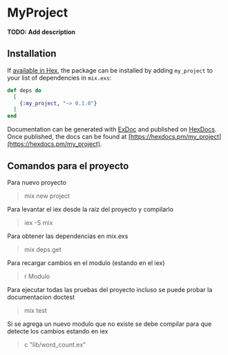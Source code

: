 # MyProject

**TODO: Add description**

## Installation

If [available in Hex](https://hex.pm/docs/publish), the package can be installed
by adding `my_project` to your list of dependencies in `mix.exs`:

```elixir
def deps do
  [
    {:my_project, "~> 0.1.0"}
  ]
end
```

Documentation can be generated with [ExDoc](https://github.com/elixir-lang/ex_doc)
and published on [HexDocs](https://hexdocs.pm). Once published, the docs can
be found at [https://hexdocs.pm/my_project](https://hexdocs.pm/my_project).

## Comandos para el proyecto
Para nuevo proyecto
> mix new project

Para levantar el iex desde la raiz del proyecto y compilarlo
> iex -S mix

Para obtener las dependencias en mix.exs
> mix deps.get

Para recargar cambios en el modulo (estando en el iex)
> r Modulo 

Para ejecutar todas las pruebas del proyecto incluso se puede probar la documentacion doctest
> mix test

Si se agrega un nuevo modulo que no existe se debe compilar para que detecte los cambios  estando en iex
> c "lib/word_count.ex"